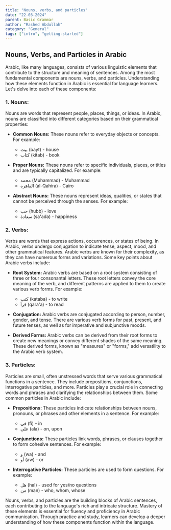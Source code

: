 ```yaml
---
title: "Nouns, verbs, and particles"
date: "22-03-2024"
parent: Basic Grammar
author: "Rashed Abdullah"
category: "General"
tags: ["intro", "getting-started"]
---
```


## Nouns, Verbs, and Particles in Arabic

Arabic, like many languages, consists of various linguistic elements that contribute to the structure and meaning of sentences. Among the most fundamental components are nouns, verbs, and particles. Understanding how these elements function in Arabic is essential for language learners. Let's delve into each of these components:

### 1. Nouns:

Nouns are words that represent people, places, things, or ideas. In Arabic, nouns are classified into different categories based on their grammatical properties:

- **Common Nouns:** These nouns refer to everyday objects or concepts. For example:

  - بيت (bayt) - house
  - كتاب (kitab) - book

- **Proper Nouns:** These nouns refer to specific individuals, places, or titles and are typically capitalized. For example:

  - محمد (Muhammad) - Muhammad
  - القاهرة (al-Qahira) - Cairo

- **Abstract Nouns:** These nouns represent ideas, qualities, or states that cannot be perceived through the senses. For example:
  - حب (hubb) - love
  - سعادة (sa'ada) - happiness

### 2. Verbs:

Verbs are words that express actions, occurrences, or states of being. In Arabic, verbs undergo conjugation to indicate tense, aspect, mood, and other grammatical features. Arabic verbs are known for their complexity, as they can have numerous forms and variations. Some key points about Arabic verbs include:

- **Root System:** Arabic verbs are based on a root system consisting of three or four consonantal letters. These root letters convey the core meaning of the verb, and different patterns are applied to them to create various verb forms. For example:

  - كتب (kataba) - to write
  - قرأ (qara'a) - to read

- **Conjugation:** Arabic verbs are conjugated according to person, number, gender, and tense. There are various verb forms for past, present, and future tenses, as well as for imperative and subjunctive moods.

- **Derived Forms:** Arabic verbs can be derived from their root forms to create new meanings or convey different shades of the same meaning. These derived forms, known as "measures" or "forms," add versatility to the Arabic verb system.

### 3. Particles:

Particles are small, often unstressed words that serve various grammatical functions in a sentence. They include prepositions, conjunctions, interrogative particles, and more. Particles play a crucial role in connecting words and phrases and clarifying the relationships between them. Some common particles in Arabic include:

- **Prepositions:** These particles indicate relationships between nouns, pronouns, or phrases and other elements in a sentence. For example:

  - في (fi) - in
  - على (ala) - on, upon

- **Conjunctions:** These particles link words, phrases, or clauses together to form cohesive sentences. For example:

  - و (wa) - and
  - أو (aw) - or

- **Interrogative Particles:** These particles are used to form questions. For example:
  - هل (hal) - used for yes/no questions
  - من (man) - who, whom, whose

Nouns, verbs, and particles are the building blocks of Arabic sentences, each contributing to the language's rich and intricate structure. Mastery of these elements is essential for fluency and proficiency in Arabic communication. Through practice and study, learners can develop a deeper understanding of how these components function within the language.
